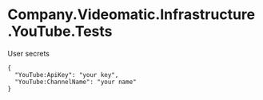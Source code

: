 # Company.Videomatic.Infrastructure.YouTube.Tests

User secrets
```
{
  "YouTube:ApiKey": "your key",
  "YouTube:ChannelName": "your name"
}
```
